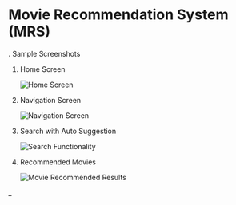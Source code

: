 # Movie Recommendation System (MRS)

. Sample Screenshots

   1. Home Screen

      <img src="static/images/ss1.png" alt="Home Screen" />

   2. Navigation Screen

      <img src="static/images/ss2.png" alt="Navigation Screen" />

   3. Search with Auto Suggestion

      <img src="static/images/ss3.png" alt="Search Functionality" />

   4. Recommended Movies

      <img src="static/images/ss4.png" alt="Movie Recommended Results" />


_

